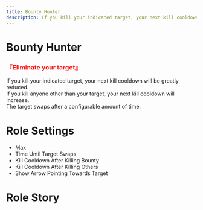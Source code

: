 ```yaml
---
title: Bounty Hunter
description: If you kill your indicated target, your next kill cooldown will be greatly reduced.If you kill anyone other than your target, your next kill cooldown will increase.The target swaps after a configurable amount of time.
---
```

# Bounty Hunter

<h3><font color=#ff1919> 『Eliminate your target』 </font></h3>

If you kill your indicated target, your next kill cooldown will be greatly reduced.<br>
If you kill anyone other than your target, your next kill cooldown will increase.<br>
The target swaps after a configurable amount of time.

# Role Settings

- Max
- Time Until Target Swaps
- Kill Cooldown After Killing Bounty
- Kill Cooldown After Killing Others
- Show Arrow Pointing Towards Target

# Role Story
